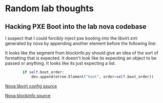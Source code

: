 # Random lab thoughts

## Hacking PXE Boot into the lab nova codebase

I suspect that I could forcibly inject pxe booting into the libvirt.xml generated by nova by appending another element before the following line:

It looks like the segment from blockinfo.py should give an idea of the sort of formatting that is expected. It doesn't look like its expecting an object to be passed or anything. It looks like its just expecting a list.

```python
        if self.boot_order:
            dev.append(etree.Element("boot", order=self.boot_order))
```

[Nova libvirt config source](https://github.com/openstack/nova/blob/e6c4d5641da77220d64b67ef4b5fe54e5b5f15e7/nova/virt/libvirt/config.py#L821-L822)

[Nova blockinfo source](https://github.com/openstack/nova/blob/bc34c0a8b209de772588d9a6770e33b026d4c8ed/nova/virt/libvirt/blockinfo.py#L650-L661)
